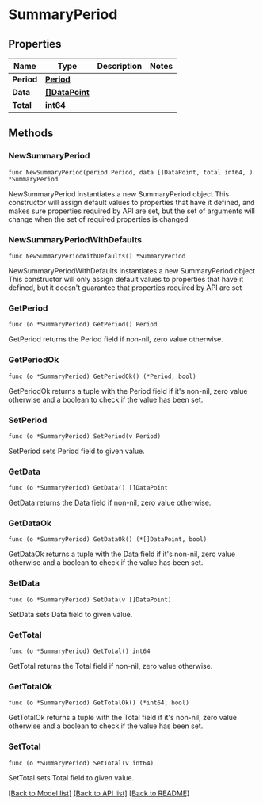 # SummaryPeriod

## Properties

Name | Type | Description | Notes
------------ | ------------- | ------------- | -------------
**Period** | [**Period**](Period.md) |  | 
**Data** | [**[]DataPoint**](DataPoint.md) |  | 
**Total** | **int64** |  | 

## Methods

### NewSummaryPeriod

`func NewSummaryPeriod(period Period, data []DataPoint, total int64, ) *SummaryPeriod`

NewSummaryPeriod instantiates a new SummaryPeriod object
This constructor will assign default values to properties that have it defined,
and makes sure properties required by API are set, but the set of arguments
will change when the set of required properties is changed

### NewSummaryPeriodWithDefaults

`func NewSummaryPeriodWithDefaults() *SummaryPeriod`

NewSummaryPeriodWithDefaults instantiates a new SummaryPeriod object
This constructor will only assign default values to properties that have it defined,
but it doesn't guarantee that properties required by API are set

### GetPeriod

`func (o *SummaryPeriod) GetPeriod() Period`

GetPeriod returns the Period field if non-nil, zero value otherwise.

### GetPeriodOk

`func (o *SummaryPeriod) GetPeriodOk() (*Period, bool)`

GetPeriodOk returns a tuple with the Period field if it's non-nil, zero value otherwise
and a boolean to check if the value has been set.

### SetPeriod

`func (o *SummaryPeriod) SetPeriod(v Period)`

SetPeriod sets Period field to given value.


### GetData

`func (o *SummaryPeriod) GetData() []DataPoint`

GetData returns the Data field if non-nil, zero value otherwise.

### GetDataOk

`func (o *SummaryPeriod) GetDataOk() (*[]DataPoint, bool)`

GetDataOk returns a tuple with the Data field if it's non-nil, zero value otherwise
and a boolean to check if the value has been set.

### SetData

`func (o *SummaryPeriod) SetData(v []DataPoint)`

SetData sets Data field to given value.


### GetTotal

`func (o *SummaryPeriod) GetTotal() int64`

GetTotal returns the Total field if non-nil, zero value otherwise.

### GetTotalOk

`func (o *SummaryPeriod) GetTotalOk() (*int64, bool)`

GetTotalOk returns a tuple with the Total field if it's non-nil, zero value otherwise
and a boolean to check if the value has been set.

### SetTotal

`func (o *SummaryPeriod) SetTotal(v int64)`

SetTotal sets Total field to given value.



[[Back to Model list]](../README.md#documentation-for-models) [[Back to API list]](../README.md#documentation-for-api-endpoints) [[Back to README]](../README.md)


